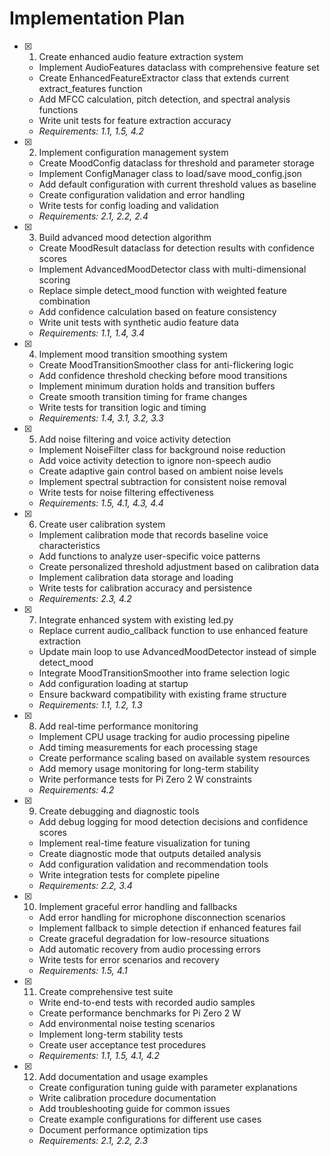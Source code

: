 # Implementation Plan

- [x] 1. Create enhanced audio feature extraction system
  - Implement AudioFeatures dataclass with comprehensive feature set
  - Create EnhancedFeatureExtractor class that extends current extract_features function
  - Add MFCC calculation, pitch detection, and spectral analysis functions
  - Write unit tests for feature extraction accuracy
  - _Requirements: 1.1, 1.5, 4.2_

- [x] 2. Implement configuration management system
  - Create MoodConfig dataclass for threshold and parameter storage
  - Implement ConfigManager class to load/save mood_config.json
  - Add default configuration with current threshold values as baseline
  - Create configuration validation and error handling
  - Write tests for config loading and validation
  - _Requirements: 2.1, 2.2, 2.4_

- [x] 3. Build advanced mood detection algorithm
  - Create MoodResult dataclass for detection results with confidence scores
  - Implement AdvancedMoodDetector class with multi-dimensional scoring
  - Replace simple detect_mood function with weighted feature combination
  - Add confidence calculation based on feature consistency
  - Write unit tests with synthetic audio feature data
  - _Requirements: 1.1, 1.4, 3.4_

- [x] 4. Implement mood transition smoothing system
  - Create MoodTransitionSmoother class for anti-flickering logic
  - Add confidence threshold checking before mood transitions
  - Implement minimum duration holds and transition buffers
  - Create smooth transition timing for frame changes
  - Write tests for transition logic and timing
  - _Requirements: 1.4, 3.1, 3.2, 3.3_

- [x] 5. Add noise filtering and voice activity detection
  - Implement NoiseFilter class for background noise reduction
  - Add voice activity detection to ignore non-speech audio
  - Create adaptive gain control based on ambient noise levels
  - Implement spectral subtraction for consistent noise removal
  - Write tests for noise filtering effectiveness
  - _Requirements: 1.5, 4.1, 4.3, 4.4_

- [x] 6. Create user calibration system
  - Implement calibration mode that records baseline voice characteristics
  - Add functions to analyze user-specific voice patterns
  - Create personalized threshold adjustment based on calibration data
  - Implement calibration data storage and loading
  - Write tests for calibration accuracy and persistence
  - _Requirements: 2.3, 4.2_

- [x] 7. Integrate enhanced system with existing led.py
  - Replace current audio_callback function to use enhanced feature extraction
  - Update main loop to use AdvancedMoodDetector instead of simple detect_mood
  - Integrate MoodTransitionSmoother into frame selection logic
  - Add configuration loading at startup
  - Ensure backward compatibility with existing frame structure
  - _Requirements: 1.1, 1.2, 1.3_

- [x] 8. Add real-time performance monitoring
  - Implement CPU usage tracking for audio processing pipeline
  - Add timing measurements for each processing stage
  - Create performance scaling based on available system resources
  - Add memory usage monitoring for long-term stability
  - Write performance tests for Pi Zero 2 W constraints
  - _Requirements: 4.2_

- [x] 9. Create debugging and diagnostic tools
  - Add debug logging for mood detection decisions and confidence scores
  - Implement real-time feature visualization for tuning
  - Create diagnostic mode that outputs detailed analysis
  - Add configuration validation and recommendation tools
  - Write integration tests for complete pipeline
  - _Requirements: 2.2, 3.4_

- [x] 10. Implement graceful error handling and fallbacks
  - Add error handling for microphone disconnection scenarios
  - Implement fallback to simple detection if enhanced features fail
  - Create graceful degradation for low-resource situations
  - Add automatic recovery from audio processing errors
  - Write tests for error scenarios and recovery
  - _Requirements: 1.5, 4.1_

- [x] 11. Create comprehensive test suite
  - Write end-to-end tests with recorded audio samples
  - Create performance benchmarks for Pi Zero 2 W
  - Add environmental noise testing scenarios
  - Implement long-term stability tests
  - Create user acceptance test procedures
  - _Requirements: 1.1, 1.5, 4.1, 4.2_

- [x] 12. Add documentation and usage examples
  - Create configuration tuning guide with parameter explanations
  - Write calibration procedure documentation
  - Add troubleshooting guide for common issues
  - Create example configurations for different use cases
  - Document performance optimization tips
  - _Requirements: 2.1, 2.2, 2.3_